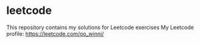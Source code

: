# leetcode

This repository contains my solutions for Leetcode exercises
My Leetcode profile: https://leetcode.com/oo_winni/
